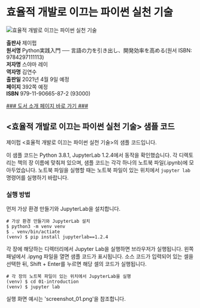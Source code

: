 # 효율적 개발로 이끄는 파이썬 실천 기술
![효율적 개발로 이끄는 파이썬 실천 기술](http://image.kyobobook.co.kr/images/book/xlarge/872/x9791190665872.jpg)

**출판사** 제이펍  
**원서명** Python実践入門 ── 言語の力を引き出し、開発効率を高める(원서 ISBN: 9784297111113)  
**저자명** 스야마 레이  
**역자명** 김연수  
**출판일** 2021년 4월 9일 예정  
**페이지** 392쪽 예정  
**ISBN**  979-11-90665-87-2 (93000)  


[### 도서 소개 페이지 바로 가기 ###](https://jpub.tistory.com/)  


## <효율적 개발로 이끄는 파이썬 실천 기술> 샘플 코드

제이펍 <효율적 개발로 이끄는 파이썬 실천 기술>의 샘플 코드입니다.

이 샘플 코드는 Python 3.8.1, JupyterLab 1.2.4에서 동작을 확인했습니다.
각 디렉토리는 책의 장 이름에 맞춰져 있으며, 샘플 코드는 각각 하나의 노트북 파일(.ipynb)에 모아두었습니다.
노트북 파일을 실행할 때는 노트북 파일이 있는 위치에서 `jupyter lab` 명령어를 실행하기 바랍니다.

### 실행 방법

먼저 가상 환경 만들기와 JupyterLab을 설치합니다.

```shell
# 가상 환경 만들기와 JupyterLab 설치
$ python3 -m venv venv
$ . venv/bin/actiate
(venv) $ pip install jupyterlab==1.2.4
```

각 장에 해당하는 디렉터리에서 Jupyter Lab을 실행하면 브라우저가 실행됩니다.
왼쪽 패널에서 .ipyng 파일을 열면 샘플 코드가 표시됩니다.
소스 코드가 입력되어 있는 셀을 선택한 뒤, Shift + Enter를 누르면 해당 셀의 코드가 실행됩니다.

```shell
# 각 장의 노트북 파일이 있는 위치에서 JupyterLab을 실행
(venv) $ cd 01-introduction
(venv) $ jupyter lab
```

실행 화면 예시는 'screenshot_01.png'을 참조합니다.

